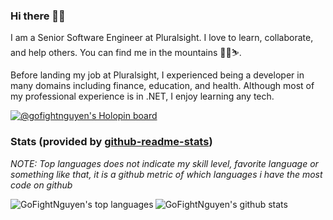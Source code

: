 ### Hi there 👋🏼

I am a Senior Software Engineer at Pluralsight. 
I love to learn, collaborate, and help others.
You can find me in the mountains 🥾🚵⛷️.

Before landing my job at Pluralsight, I experienced being a developer in many domains including finance, education, and health.
Although most of my professional experience is in .NET, I enjoy learning any tech.

<!--
**GoFightNguyen/GoFightNguyen** is a ✨ _special_ ✨ repository because its `README.md` (this file) appears on your GitHub profile.

Here are some ideas to get you started:

- 🔭 I’m currently working on ...
- 🌱 I’m currently learning ...
- 👯 I’m looking to collaborate on ...
- 🤔 I’m looking for help with ...
- 💬 Ask me about ...
- 📫 How to reach me: ...
- 😄 Pronouns: ...
- ⚡ Fun fact: ...


example of spotify now playing: https://github.com/natemoo-re/natemoo-re
-->

[![@gofightnguyen's Holopin board](https://holopin.io/api/user/board?user=gofightnguyen)](https://holopin.io/@gofightnguyen)

### Stats (provided by [github-readme-stats](https://github.com/anuraghazra/github-readme-stats))
*NOTE: Top languages does not indicate my skill level, favorite language or something like that, it is a github metric of which languages i have the most code on github*

<img align="left" src="https://github-readme-stats.vercel.app/api/top-langs/?username=gofightnguyen" alt="GoFightNguyen's top languages" />
<img align="left" src="https://github-readme-stats.vercel.app/api?username=gofightnguyen&count_private=true&show_icons=true" alt="GoFightNguyen's github stats" />
